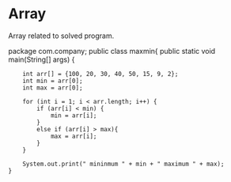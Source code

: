 # Array
Array related to solved program.

package com.company;
public class maxmin{
    public static void main(String[] args) {

        int arr[] = {100, 20, 30, 40, 50, 15, 9, 2};
        int min = arr[0];
        int max = arr[0];

        for (int i = 1; i < arr.length; i++) {
            if (arr[i] < min) {
                min = arr[i];
            }
            else if (arr[i] > max){
                max = arr[i];
            }
        }

        System.out.print(" mininmum " + min + " maximum " + max);
    }
